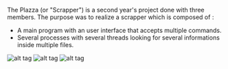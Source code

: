 The Plazza (or "Scrapper") is a second year's project done with three members.
The purpose was to realize a scrapper which is composed of :

- A main program with an user interface that accepts multiple commands.
- Several processes with several threads looking for several informations inside multiple files.

![alt tag](https://raw.githubusercontent.com/Nyrii/Scrapper/master/demo/demo1.png)
![alt tag](https://raw.githubusercontent.com/Nyrii/Scrapper/master/demo/demo2.png)
![alt tag](https://raw.githubusercontent.com/Nyrii/Scrapper/master/demo/demo3.png)
